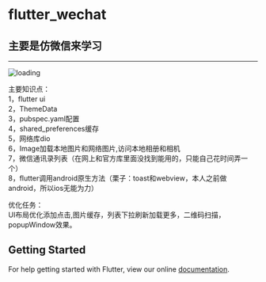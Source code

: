 # flutter_wechat

## 主要是仿微信来学习

--------  
![loading](https://github.com/weihb/flutter-wechat/raw/master/Screenshots/501529654965_.pic.jpg)  


主要知识点：  
1，flutter ui  
2，ThemeData  
3，pubspec.yaml配置  
4，shared_preferences缓存  
5，网络库dio  
6，Image加载本地图片和网络图片,访问本地相册和相机  
7，微信通讯录列表（在网上和官方库里面没找到能用的，只能自己花时间弄一个）  
8，flutter调用android原生方法（栗子：toast和webview，本人之前做android，所以ios无能为力）  

优化任务：  
UI布局优化添加点击,图片缓存，列表下拉刷新加载更多，二维码扫描，popupWindow效果。

## Getting Started

For help getting started with Flutter, view our online
[documentation](https://flutter.io/).
